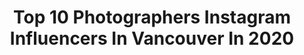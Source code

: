---
title: Top 10 Photographers Instagram Influencers In Vancouver In 2020
description: >-
  Find top photographers Instagram influencers in Vancouver in 2020. Most popular hashtags: #fashiondesigner #photography #portraitphotography #beauty.
platform: Instagram
profiles:
  - username: "zeustate"
    fullname: >-
      ☆ ᴛᴀᴛᴜᴍ ᴍᴀᴄʟᴇᴀɴ ☆
    location: "Canada"
    followers: 1943
    engagement: 1604
    commentsToLikes: 0.114640
    id: ck8sxpxgti87b0j78l3oggf74
    verified: false
    hashtags: ""
  - username: "qassim_photographie"
    fullname: >-
      Qassim mohebbi
    location: "Canada"
    followers: 10878
    engagement: 518
    commentsToLikes: 0.037036
    id: ck5q8vhsp854a0i11g9pehelz
    verified: false
    hashtags: "#love, #instagramer, #fashionkids, #capture"
  - username: "jamieout"
    fullname: >-
      Jamie Justus Out
    location: "Canada"
    followers: 165586
    engagement: 429
    commentsToLikes: 0.031620
    id: ck0w4abo5xkv70i19atpy01fx
    verified: false
    hashtags: "#adventuresbynokiantyres, #shotoncanon, #canoncanada, #sponsored"
  - username: "jessfindlay"
    fullname: >-
      Jess Findlay
    location: "Canada"
    followers: 38271
    engagement: 632
    commentsToLikes: 0.023381
    id: ck1387kucevlj0i19s3fax2qb
    verified: true
    hashtags: ""
  - username: "itsbigben"
    fullname: >-
      Benjamin Prescott
    location: "Canada"
    followers: 402863
    engagement: 304
    commentsToLikes: 0.016667
    id: ck0tvpilrcabk0i19v1younls
    verified: false
    hashtags: "#inversion, #earthfocus, #jaspernp, #moodygrams"
  - username: "noelhendrickson"
    fullname: >-
      
    location: "Canada"
    followers: 28204
    engagement: 66
    commentsToLikes: 0.033161
    id: ck1353ee2zhyq0i1917d1ynwn
    verified: false
    hashtags: "#mountainroads, #tofino, #westcoast, #jamies"
  - username: "jongsunpark_"
    fullname: >-
      Jong Sun Park 밴쿠버
    location: "Canada"
    followers: 105323
    engagement: 287
    commentsToLikes: 0.021930
    id: ck0w46ur4x40u0i19qyvajw8t
    verified: false
    hashtags: "#offroading, #makeportraits, #makemoreportraits, #offroad"
  - username: "alanapaterson"
    fullname: >-
      Alana Paterson
    location: "Canada"
    followers: 17289
    engagement: 273
    commentsToLikes: 0.014284
    id: ck139492xjfz70i195qqi7wbo
    verified: false
    hashtags: ""
  - username: "katewhytephoto"
    fullname: >-
      𝕂𝕒𝕥𝕖 𝕎𝕙𝕪𝕥𝕖
    location: "Canada"
    followers: 29493
    engagement: 392
    commentsToLikes: 0.033566
    id: ck0tzccd1ps540i19z3gh3olz
    verified: false
    hashtags: "#fashionphotography, #covid, #portraitphotography, #laphotographer"
  - username: "twolovesstudio"
    fullname: >-
      Rachel Korinek
    location: "Canada"
    followers: 53246
    engagement: 340
    commentsToLikes: 0.067429
    id: ck0tuwkxw8zwf0i19iy8e1qnd
    verified: false
    hashtags: "#garnishgame, #realsimple, #veggies, #foodcapturecollective"
---